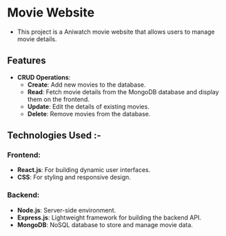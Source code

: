 # Movie Website

- This project is a  Aniwatch  movie website that allows users to manage movie details. 

## Features

- **CRUD Operations**: 
  - **Create**: Add new movies to the database.
  - **Read**: Fetch movie details from the MongoDB database and display them on the frontend.
  - **Update**: Edit the details of existing movies.
  - **Delete**: Remove movies from the database.


## Technologies Used :-

### Frontend:
- **React.js**: For building dynamic user interfaces.
- **CSS**: For styling and responsive design.

### Backend:
- **Node.js**: Server-side environment.
- **Express.js**: Lightweight framework for building the backend API.
- **MongoDB**: NoSQL database to store and manage movie data.



